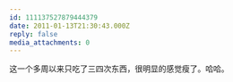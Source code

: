 ```yaml
---
id: 111137527879444379
date: 2011-01-13T21:30:43.000Z
reply: false
media_attachments: 0
---
```


这一个多周以来只吃了三四次东西，很明显的感觉瘦了。哈哈。

